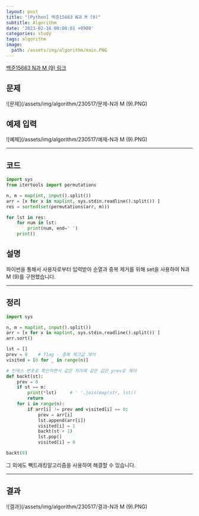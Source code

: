 ```yaml
---
layout: post
title: "[Python] 백준15663 N과 M (9)"
subtitle: Algorithm
date: '2023-02-16 00:00:01 +0900'
categories: study
tags: algorithm
image:
  path: /assets/img/algorithm/main.PNG
---
```


[백준15663 N과 M (9) 링크](https://www.acmicpc.net/problem/15663)

<!--more-->

## 문제
![문제](/assets/img/algorithm/230517/문제-N과 M (9).PNG)

## 예제 입력
![예제](/assets/img/algorithm/230517/예제-N과 M (9).PNG)

---

## 코드
```Python
import sys
from itertools import permutations

n, m = map(int, input().split())
arr = [x for x in map(int, sys.stdin.readline().split()) ]
res = sorted(set(permutations(arr, m)))

for lst in res:
    for num in lst:
        print(num, end=' ')
    print()
```
## 설명
파이썬을 통해서 사용자로부터 입력받아 순열과 중복 제거를 위해 set을 사용하여 N과 M (9)를 구현했습니다. <br>

---

## 정리
```Python
import sys

n, m = map(int, input().split())
arr = [x for x in map(int, sys.stdin.readline().split()) ]
arr.sort()

lst = []
prev = 0    # flag - 중복 체크값 제어
visited = [0 for _ in range(n)]

# 인덱스 번호로 확인하면서 같은 자리에 같은 값은 prev로 제어
def backt(st):
    prev = 0
    if st == m:
        print(*lst)     # ' '.join(map(str, lst))
        return
    for i in range(n):
        if arr[i] != prev and visited[i] == 0:
            prev = arr[i]
            lst.append(arr[i])
            visited[i] = 1
            backt(st + 1)
            lst.pop()
            visited[i] = 0

backt(0)
```
그 외에도 빽트래킹알고리즘을 사용하여 해결할 수 있습니다. <br>

---

## 결과
![결과](/assets/img/algorithm/230517/결과-N과 M (9).PNG)